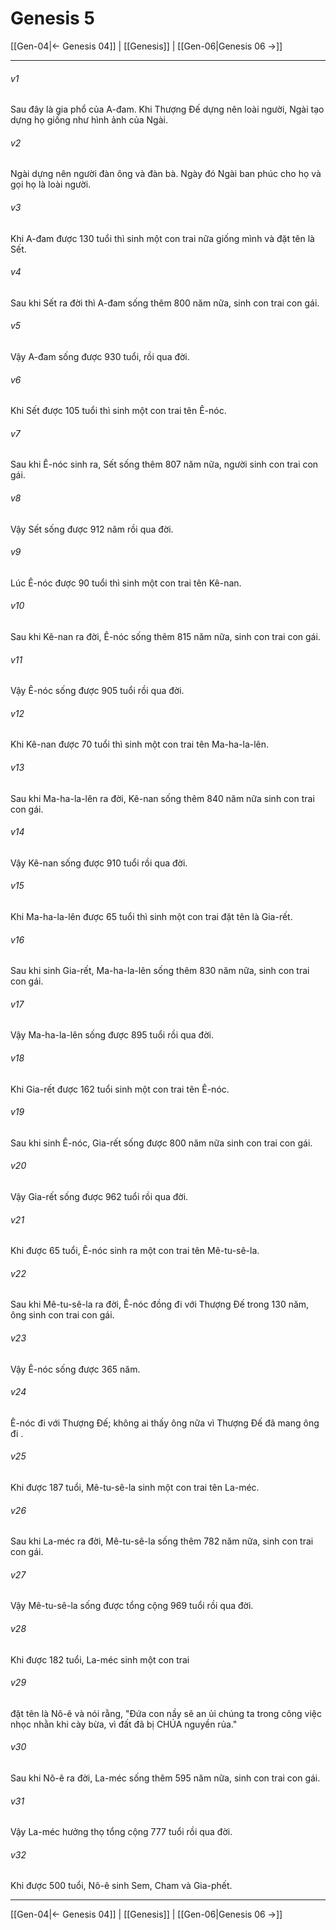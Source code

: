 # Genesis 5

[[Gen-04|← Genesis 04]] | [[Genesis]] | [[Gen-06|Genesis 06 →]]
***



###### v1 
Sau đây là gia phổ của A-đam. Khi Thượng Đế dựng nên loài người, Ngài tạo dựng họ giống như hình ảnh của Ngài. 

###### v2 
Ngài dựng nên người đàn ông và đàn bà. Ngày đó Ngài ban phúc cho họ và gọi họ là loài người. 

###### v3 
Khi A-đam được 130 tuổi thì sinh một con trai nữa giống mình và đặt tên là Sết. 

###### v4 
Sau khi Sết ra đời thì A-đam sống thêm 800 năm nữa, sinh con trai con gái. 

###### v5 
Vậy A-đam sống được 930 tuổi, rồi qua đời. 

###### v6 
Khi Sết được 105 tuổi thì sinh một con trai tên Ê-nóc. 

###### v7 
Sau khi Ê-nóc sinh ra, Sết sống thêm 807 năm nữa, người sinh con trai con gái. 

###### v8 
Vậy Sết sống được 912 năm rồi qua đời. 

###### v9 
Lúc Ê-nóc được 90 tuổi thì sinh một con trai tên Kê-nan. 

###### v10 
Sau khi Kê-nan ra đời, Ê-nóc sống thêm 815 năm nữa, sinh con trai con gái. 

###### v11 
Vậy Ê-nóc sống được 905 tuổi rồi qua đời. 

###### v12 
Khi Kê-nan được 70 tuổi thì sinh một con trai tên Ma-ha-la-lên. 

###### v13 
Sau khi Ma-ha-la-lên ra đời, Kê-nan sống thêm 840 năm nữa sinh con trai con gái. 

###### v14 
Vậy Kê-nan sống được 910 tuổi rồi qua đời. 

###### v15 
Khi Ma-ha-la-lên được 65 tuổi thì sinh một con trai đặt tên là Gia-rết. 

###### v16 
Sau khi sinh Gia-rết, Ma-ha-la-lên sống thêm 830 năm nữa, sinh con trai con gái. 

###### v17 
Vậy Ma-ha-la-lên sống được 895 tuổi rồi qua đời. 

###### v18 
Khi Gia-rết được 162 tuổi sinh một con trai tên Ê-nóc. 

###### v19 
Sau khi sinh Ê-nóc, Gia-rết sống được 800 năm nữa sinh con trai con gái. 

###### v20 
Vậy Gia-rết sống được 962 tuổi rồi qua đời. 

###### v21 
Khi được 65 tuổi, Ê-nóc sinh ra một con trai tên Mê-tu-sê-la. 

###### v22 
Sau khi Mê-tu-sê-la ra đời, Ê-nóc đồng đi với Thượng Đế trong 130 năm, ông sinh con trai con gái. 

###### v23 
Vậy Ê-nóc sống được 365 năm. 

###### v24 
Ê-nóc đi với Thượng Đế; không ai thấy ông nữa vì Thượng Đế đã mang ông đi . 

###### v25 
Khi được 187 tuổi, Mê-tu-sê-la sinh một con trai tên La-méc. 

###### v26 
Sau khi La-méc ra đời, Mê-tu-sê-la sống thêm 782 năm nữa, sinh con trai con gái. 

###### v27 
Vậy Mê-tu-sê-la sống được tổng cộng 969 tuổi rồi qua đời. 

###### v28 
Khi được 182 tuổi, La-méc sinh một con trai 

###### v29 
đặt tên là Nô-ê và nói rằng, "Đứa con nầy sẽ an ủi chúng ta trong công việc nhọc nhằn khi cày bừa, vì đất đã bị CHÚA nguyền rủa." 

###### v30 
Sau khi Nô-ê ra đời, La-méc sống thêm 595 năm nữa, sinh con trai con gái. 

###### v31 
Vậy La-méc hưởng thọ tổng cộng 777 tuổi rồi qua đời. 

###### v32 
Khi được 500 tuổi, Nô-ê sinh Sem, Cham và Gia-phết.

***
[[Gen-04|← Genesis 04]] | [[Genesis]] | [[Gen-06|Genesis 06 →]]
